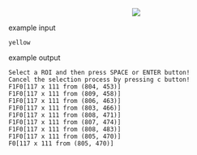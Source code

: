 <p align="center">
<img src="https://raw.githubusercontent.com/Xi-v/opencv-ui.f/main/img/demo.jpg">
</p>

example input

```
yellow
```

example output

```
Select a ROI and then press SPACE or ENTER button!
Cancel the selection process by pressing c button!
F1F0[117 x 111 from (804, 453)]
F1F0[117 x 111 from (809, 458)]
F1F0[117 x 111 from (806, 463)]
F1F0[117 x 111 from (803, 466)]
F1F0[117 x 111 from (808, 471)]
F1F0[117 x 111 from (807, 474)]
F1F0[117 x 111 from (808, 483)]
F1F0[117 x 111 from (805, 470)]
F0[117 x 111 from (805, 470)]
```
